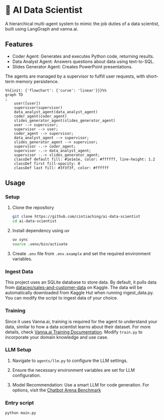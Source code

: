 # 🤖 AI Data Scientist

A hierarchical multi-agent system to mimic the job duties of a data scientist,
built using LangGraph and vanna.ai.

## Features

- Coder Agent: Generates and executes Python code, returning results.
- Data Analyst Agent: Answers questions about data using text-to-SQL.
- Slides Generator Agent: Creates PowerPoint presentations.

The agents are managed by a supervisor to fulfill user requests, with short-term memory persistence.

```mermaid
%%{init: {'flowchart': {'curve': 'linear'}}}%%
graph TD
;
    user([user])
    supervisor(supervisor)
    data_analyst_agent(data_analyst_agent)
    coder_agent(coder_agent)
    slides_generator_agent(slides_generator_agent)
    user --> supervisor;
    supervisor --> user;
    coder_agent --> supervisor;
    data_analyst_agent --> supervisor;
    slides_generator_agent --> supervisor;
    supervisor -.-> coder_agent;
    supervisor -.-> data_analyst_agent;
    supervisor -.-> slides_generator_agent;
    classDef default fill: #1e1e1e, color: #ffffff, line-height: 1.2
    classDef first fill-opacity: 0
    classDef last fill: #3f3f3f, color: #ffffff
```

## Usage

### Setup

1. Clone the repository
    ```bash
    git clone https://github.com/cintiaching/ai-data-scientist
    cd ai-data-scientist
    ```
2. Install dependency using uv
    ```bash
    uv sync
    source .venv/bin/activate
    ```
     
3. Create `.env` file from `.env.example` and set the required environment variables.

### Ingest Data

This project uses an SQLite database to store data. By default, it pulls data from [dataceo/sales-and-customer-data](https://www.kaggle.com/datasets/dataceo/sales-and-customer-data) 
on Kaggle. The data will be automatically downloaded from Kaggle Hut when running ingest_data.py. 
You can modify the script to ingest data of your choice.

### Training

Since it uses Vanna.ai, training is required for the agent to understand your data, similar to how a data scientist 
learns about their dataset. For more details, check [Vanna.ai Training Documentation](https://vanna.ai/docs/train/). 
Modify `train.py` to incorporate your domain knowledge and use case.

### LLM Setup

1. Navigate to `agents/llm.py` to configure the LLM settings.

2. Ensure the necessary environment variables are set for LLM configuration.

3. Model Recommendation: Use a smart LLM for code generation. For options, visit the [Chatbot Arena Benchmark](https://huggingface.co/spaces/lmarena-ai/chatbot-arena-leaderboard)

### Entry script

```bash
python main.py
```
